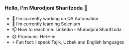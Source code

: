### Hello, I'm Murodjoni Sharifzoda 👋

- 🔭 I’m currently working on QA Automation 
- 🌱 I’m currently learning Selenium
- 📫 How to reach me: Linkedin - Murodjoni Sharifzoda
- 😄 Pronouns: He/Him
- ⚡ Fun fact: I speak Tajik, Uzbek and English languages   
